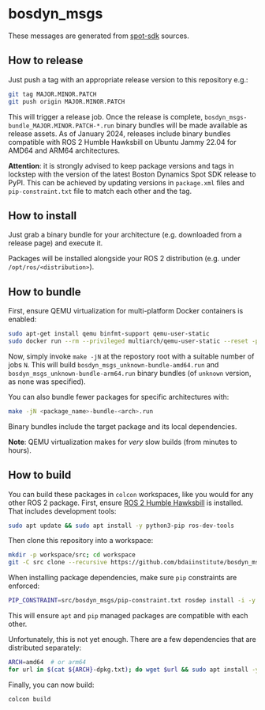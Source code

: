 # bosdyn_msgs

These messages are generated from [spot-sdk](https://github.com/boston-dynamics/spot-sdk) sources.

## How to release

Just push a tag with an appropriate release version to this repository e.g.:

``` bash
git tag MAJOR.MINOR.PATCH
git push origin MAJOR.MINOR.PATCH
```

This will trigger a release job. Once the release is complete, `bosdyn_msgs-bundle_MAJOR.MINOR.PATCH-*.run` 
binary bundles will be made available as release assets. As of January 2024, releases include binary 
bundles compatible with ROS 2 Humble Hawksbill on Ubuntu Jammy 22.04 for AMD64 and ARM64 architectures. 

**Attention**: it is strongly advised to keep package versions and tags in lockstep with the version of the
latest Boston Dynamics Spot SDK release to PyPI. This can be achieved by updating versions in `package.xml`
files and `pip-constraint.txt` file to match each other and the tag.

## How to install

Just grab a binary bundle for your architecture (e.g. downloaded from a release page) and execute it.

Packages will be installed alongside your ROS 2 distribution (e.g. under `/opt/ros/<distribution>`).

## How to bundle

First, ensure QEMU virtualization for multi-platform Docker containers is enabled:

```sh
sudo apt-get install qemu binfmt-support qemu-user-static
sudo docker run --rm --privileged multiarch/qemu-user-static --reset -p yes
```

Now, simply invoke `make -jN` at the repostory root with a suitable number of jobs `N`.
This will build `bosdyn_msgs_unknown-bundle-amd64.run` and `bosdyn_msgs_unknown-bundle-arm64.run`
binary bundles (of `unknown` version, as none was specified).

You can also bundle fewer packages for specific architectures with:

``` bash
make -jN <package_name>-bundle-<arch>.run
```

Binary bundles include the target package and its local dependencies.

**Note**: QEMU virtualization makes for _very_ slow builds (from minutes to hours). 

## How to build

You can build these packages in `colcon` workspaces, like you would for any other ROS 2 package.
First, ensure [ROS 2 Humble Hawksbill](https://docs.ros.org/en/humble/Installation.html) is installed.
That includes development tools:

``` bash
sudo apt update && sudo apt install -y python3-pip ros-dev-tools
```

Then clone this repository into a workspace:

``` bash
mkdir -p workspace/src; cd workspace
git -C src clone --recursive https://github.com/bdaiinstitute/bosdyn_msgs.git
```

When installing package dependencies, make sure `pip` constraints are enforced:

``` bash
PIP_CONSTRAINT=src/bosdyn_msgs/pip-constraint.txt rosdep install -i -y --from-path src --skip-keys "$(cat src/bosdyn_msgs/rosdep-skip.txt)"
```

This will ensure `apt` and `pip` managed packages are compatible with each other.

Unfortunately, this is not yet enough. There are a few dependencies that are distributed separately:

``` bash
ARCH=amd64  # or arm64
for url in $(cat ${ARCH}-dpkg.txt); do wget $url && sudo apt install -y ./$(basename $url); done
```

Finally, you can now build:

``` bash
colcon build
```

